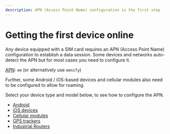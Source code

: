 ```yaml
---
description: APN (Access Point Name) configuration is the first step
---
```

# Getting the first device online

Any device equipped with a SIM card requires an APN (Access Point Name) configuration to establish a data session.
Some devices and networks auto-detect the APN but for most cases you need to configure it.

[APN](#APN): `em` (or alternatively use `emnify`)

Further, some Android / iOS-based devices and cellular modules also need to be configured to allow for roaming.

Select your device type and model below, to see how to configure the
APN.

- [Android](android)
- [iOS devices](ios-devices)
- [Cellular modules](cellular-modules)
- [GPS trackers](gps-trackers)
- [Industrial Routers](industrial-routers)
